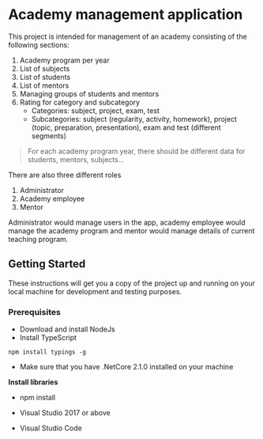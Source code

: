 # Academy management application

This project is intended for management of an academy consisting of the following sections:
1. Academy program per year
2. List of subjects
3. List of students
4. List of mentors
5. Managing groups of students and mentors
6. Rating for category and subcategory
   - Categories: subject, project, exam, test
   - Subcategories: subject (regularity, activity, homework), project (topic, preparation, presentation), exam and test (different segments)

> For each academy program year, there should be different data for students, mentors, subjects...

There are also three different roles
1. Administrator
2. Academy employee
3. Mentor

Administrator would manage users in the app, academy employee would manage the academy program and mentor would manage details of current teaching program.

## Getting Started

These instructions will get you a copy of the project up and running on your local machine for development and testing purposes.

### Prerequisites

- Download and install NodeJs
- Install TypeScript
```
npm install typings -g
```
- Make sure that you have .NetCore 2.1.0 installed on your machine

**Install libraries**
* npm install

* Visual Studio 2017 or above
* Visual Studio Code
